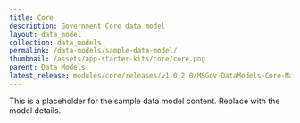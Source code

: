 ```yaml
---
title: Core
description: Government Core data model
layout: data_model
collection: data_models
permalink: /data-models/sample-data-model/
thumbnail: /assets/app-starter-kits/core/core.png
parent: Data Models
latest_release: modules/core/releases/v1.0.2.0/MSGov-DataModels-Core-Managed%20-%201.0.2.0.zip
---
```


This is a placeholder for the sample data model content. Replace with the model details.